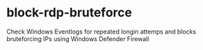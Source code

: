 # block-rdp-bruteforce
Check Windows Eventlogs for repeated longin attemps and blocks bruteforcing IPs using Windows Defender Firewall
